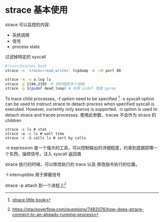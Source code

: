 # strace 基本使用

strace 可以监控的内容:
- 系统调用
- 信号
- process state

过滤掉特定的 syscall
```sh
#!/usr/bin/env bash
strace -e 'trace=!read,writev' tcpdump -A -s0 port 80
```

```sh
strace -A -o a.log ls
strace -p 2194,2195  # 同时跟踪多个进程
strace -p $(pidof dead_loop) # 利用 pidof 或者 pgrep
```

To trace child processes, -f option need to be specified [^1]
`-b` syscall option can be used to instruct strace to detach process when specified syscall is executed. However, currently only execve is supported.
`-D` option is used to detach strace and tracee processes. 使用此参数，tracee 不会作为 strace 的 children
```plain
strace -c ls # stat
strace -w -c ls # wall time
strace -c -S calls ls # sort by calls
```

-e expression 是一个强大的工具，可以控制输出的详细程度，约束到底跟踪哪一个东西，操控信号，注入 syscall 返回值

strace 执行的时候，可以修改执行的 trace 以及 修改指令执行的位置。

-I interruptible 用于屏蔽信号

strace -p <PID> attach 到一个进程上[^2]

[^1]: [strace little book](https://github.com/NanXiao/strace-little-book)

[^2]: https://stackoverflow.com/questions/7482076/how-does-strace-connect-to-an-already-running-process
